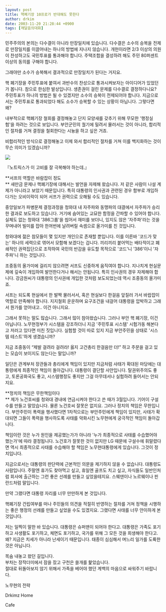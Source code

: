 ```yaml
---
layout: post
title: 핵폐기장 10프로가 반대해도 못한다
author: drkim
date: 2003-11-20 21:28:44 +0900
tags: [깨달음의대화]
---
```

민주주의의 본의는 다수결이 아니라 만장일치에 있습니다. 다수결은 소수의 승복을 전제로 만장일치를 이끌어내는 하나의 방법에 지나지 않습니다. 개헌이라면 2/3 이상의 의원이 찬성하고도 국민투표를 통과해야 합니다. 주택조합을 결성하려 해도 주민 80퍼센트 이상의 동의를 구해야 합니다. 

그래야만 소수가 승복해서 결과적으로 만장일치가 된다는 거지요.

핵 폐기장을 주민투표에 붙여서 과반수의 찬성으로 통과시켜보자는 아이디어가 있었던가 봅니다. 참으로 한심한 발상입니다. 생존권이 걸린 문제를 다수결로 결정하다니요? 주민투표가 하나의 방법은 될 수 있겠지만 소수의 승복이 전제되어야 합니다. 지금으로서는 주민투표로 통과되었다 해도 소수가 승복할 수 있는 상황이 아닙니다. 그렇다면 왜?

내부적으로 핵폐기장 철회를 결정해놓고 단지 모양새를 갖추기 위해 무모한 '행정실험'을 하려는 것으로 보입니다. 부안군민의 궐기에 밀려서 물러서는 것이 아니라, 합리적인 절차를 거쳐 결정을 철회한다는 시늉을 하고 싶은 거죠. 

비합리적인 방식으로 결정해놓고 이제 와서 합리적인 절차를 거쳐 이를 백지화하는 것이 무슨 의미가 있겠습니까?


  ![](http://drkimz.com/technote/board/KDR/upimg/1069330548.jpg)


  『노트릭스가 이 고비를 잘 극복해야 하는데.』


**서프의 역할은 바람잡이 정도  
** 새만금 문제나 핵폐기장에 대해서는 발언을 자제해 왔습니다. 저 같은 사람이 나설 계제가 아니라고 보았기 때문입니다. 특히 대통령의 인사권과 관련된 경우 함부로 개입하다가는 오비이락이 되어 서프가 권력으로 오해될 수도 있습니다. 

중앙일보가 파병문제 결정과정을 청와대 내 자주파와 동맹파의 대결에서 자주파가 승리한 결과로 보도하고 있습니다. 거기에 숨어있는 교묘한 함정을 간파할 수 있어야 합니다. 실체도 없는 청와대 '386그룹'을 씹어서 재미를 보더니, 있지도 않은 '자주파'라는 것을 꾸며내어 빌미를 잡아 한꺼번에 날려버릴 속셈으로 올가미를 친 것입니다. 

청와대에 젊은 참모들이 몇 있지만 개인으로 존재할 뿐입니다. 이를 이른바 '코드가 맞는' 하나의 세력으로 엮어서 모함해 보겠다는 겁니다. 끼리끼리 붙어먹는 배타적이고 폐쇄적인 권력집단으로 조작하여 국민의 반감을 유도할 목적으로 '코드'니 '386'이니 '자주파'니 하는 것입니다. 

조중동의 올가미에 걸리지 않으려면 서프도 신중하게 움직여야 합니다. 지나치게 현실문제에 깊숙이 개입하여 발언한다거나 해서는 안됩니다. 특히 인사권의 경우 자제해야 합니다. 강금원씨가 대통령의 인사권에 개입한 것처럼 보도되었는데 역시 조중동의 올가미죠. 

서프는 되도록 현실에서 한 발짝 물러서서, 혹은 현실보다 한걸음 앞질러 가서 바랍잡이 역할로 만족해야 합니다. 지지철회 운운하며 요구조건을 내걸어 대통령을 압박하고 그래서 뭔가를 얻어내고.. 이건 아니지요.

그래서 못하는 말도 많습니다. 그래서 많이 참아왔습니다. 그러나 부안 핵 폐기장, 이건 아닙니다. 노무현정부가 시스템을 강조하더니 지금 '주민투표 시스템' 시험가동 해본다고 저러고 있다면 미친 짓입니다. 실험할 것이 따로 있지 지금 부안주민을 상태로 '시스템 테스트'하게 생겼습니까? 

지금 조중동이 “제발 걸려라 걸려라! 옳지 고건총리 한걸음만 더!” 하고 주문을 걸고 있는 모습이 보이지도 않는다는 말입니까? 

일단은 관계부처 장관들과 총리에게 책임이 있지만 지금처럼 사태가 확대된 마당에는 대통령에게 최종적인 책임이 돌아갑니다. 대통령이 결단할 사안입니다. 탈권위주의도 좋고, 토론공화국도 좋고, 시스템행정도 좋지만 그걸 아무데서나 실험하려 들어서는 안되지요. 

**정치의 책임은 무한책임이다  
** 제가 노건호씨를 청와대 경내에 연금시켜야 한다고 쓴 때가 3월입니다. 기어이 구설수를 만들고 말았습니다. 물론 노건호씨 잘못은 없지요. 그러나 정치의 책임은 무한입니다. 부안주민이 폭력을 행사했다면 1차적으로는 부안주민에게 책임이 있지만, 사태가 확대되면 그들이 폭력을 행사하도록 사태를 악화시킨 노무현에게 궁극적인 책임이 돌아갑니다. 

책임이란 것은 누가 원인을 제공했는가가 아니라 '누가 최종적으로 사태를 수습했어야 했는가'에 따라 결정됩니다. 노건호가 잘못한 것이 없지만 LG 때문에 구설수에 휘말렸다면 역시 최종적으로 사태를 수습해야 할 책임은 노무현대통령에게 있습니다. 그것이 정치입니다. 

지금으로서는 대통령의 판단력에 근본적인 의문을 제기하지 않을 수 없습니다. 대통령도 사람입니다. 주말엔 휴가도 찾아먹고 싶고, 휴일엔 골프도 치고 싶고, 자식들도 일반인처럼 회사에 출근하는 그런 좋은 선례를 만들고 싶었을테지요. 스웨덴이나 노르웨이나 핀란드처럼 말입니다. 

만약 그랬다면 대통령 자리를 너무 만만하게 본 것입니다.

핵폐기장 건립여부를 떠나 주민들의 의견을 적절히 반영하는 절차를 거쳐 정책을 시행하는 좋은 행정의 선례를 만들고 싶었을 수도 있겠지요. 그랬다면 사태를 너무 안이하게 본 것입니다. 

저는 일찍이 말한 바 있습니다. 대통령은 슈퍼맨이 되어야 한다고. 대통령은 가족도 포기하고 사생활도 포기하고, 체면도 포기하고, 국가를 위해 그 모든 것을 희생해야 한다고. 왜? 지금은 치세가 아니라 난세이기 때문입니다. 태종이 심심해서 며느리 일가를 도륙한 것은 아닙니다.

목숨 내놓고 왔던 길입니다.   
부차는 장작더미에서 잠을 잤고 구천은 쓸개를 핥았습니다.   
절대로 뒤돌아보지 않기 위해서 가족을 베어야 했던 계백의 마음으로 싸워주기 바랍니다.


  노무현의 전략



  Drkimz Home



  Cafe
